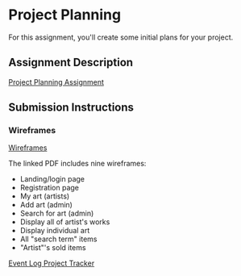 # Project Planning
For this assignment, you'll create some initial plans for your project.

## Assignment Description
[Project Planning Assignment](https://education.launchcode.org/liftoff/assignments/planning/)

## Submission Instructions

### Wireframes
[Wireframes](./glass-shop-wireframes.pdf)

The linked PDF includes nine wireframes:
- Landing/login page
- Registration page
- My art (artists)
- Add art (admin)
- Search for art (admin)
- Display all of artist's works
- Display individual art
- All "search term" items
- "Artist"'s sold items

[Event Log Project Tracker](https://www.pivotaltracker.com/n/projects/2186450)
